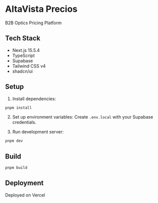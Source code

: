 # AltaVista Precios

B2B Optics Pricing Platform

## Tech Stack
- Next.js 15.5.4
- TypeScript
- Supabase
- Tailwind CSS v4
- shadcn/ui

## Setup

1. Install dependencies:
```bash
pnpm install
```

2. Set up environment variables:
Create `.env.local` with your Supabase credentials.

3. Run development server:
```bash
pnpm dev
```

## Build
```bash
pnpm build
```

## Deployment
Deployed on Vercel